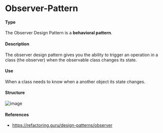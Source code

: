# Observer-Pattern

#### Type

The Observer Design Pattern is a <b>behavioral pattern</b>.

#### Description

The observer design pattern gives you the ability to trigger an operation in a class (the observer) when the observable class changes its state.

#### Use

When a class needs to know when a another object its state changes.

#### Structure

![image](https://user-images.githubusercontent.com/102688997/161000442-b1ac0438-3221-443e-a55d-aeb0105483b4.png)

#### References

- https://refactoring.guru/design-patterns/observer
